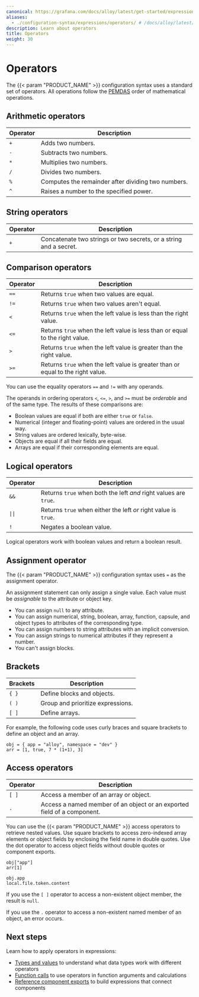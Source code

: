 ```yaml
---
canonical: https://grafana.com/docs/alloy/latest/get-started/expressions/operators/
aliases:
  - ./configuration-syntax/expressions/operators/ # /docs/alloy/latest/get-started/configuration-syntax/expressions/operators/
description: Learn about operators
title: Operators
weight: 30
---
```


# Operators

The {{< param "PRODUCT_NAME" >}} configuration syntax uses a standard set of operators.
All operations follow the [PEMDAS][] order of mathematical operations.

## Arithmetic operators

| Operator | Description                                        |
| -------- | -------------------------------------------------- |
| `+`      | Adds two numbers.                                  |
| `-`      | Subtracts two numbers.                             |
| `*`      | Multiplies two numbers.                            |
| `/`      | Divides two numbers.                               |
| `%`      | Computes the remainder after dividing two numbers. |
| `^`      | Raises a number to the specified power.            |

## String operators

| Operator | Description                                                       |
| -------- | ----------------------------------------------------------------- |
| `+`      | Concatenate two strings or two secrets, or a string and a secret. |

## Comparison operators

| Operator | Description                                                                     |
| -------- | ------------------------------------------------------------------------------- |
| `==`     | Returns `true` when two values are equal.                                       |
| `!=`     | Returns `true` when two values aren't equal.                                    |
| `<`      | Returns `true` when the left value is less than the right value.                |
| `<=`     | Returns `true` when the left value is less than or equal to the right value.    |
| `>`      | Returns `true` when the left value is greater than the right value.             |
| `>=`     | Returns `true` when the left value is greater than or equal to the right value. |

You can use the equality operators `==` and `!=` with any operands.

The operands in ordering operators `<`, `<=`, `>`, and `>=` must be _orderable_ and of the same type.
The results of these comparisons are:

- Boolean values are equal if both are either `true` or `false`.
- Numerical (integer and floating-point) values are ordered in the usual way.
- String values are ordered lexically, byte-wise.
- Objects are equal if all their fields are equal.
- Arrays are equal if their corresponding elements are equal.

## Logical operators

| Operator | Description                                                      |
| -------- | ---------------------------------------------------------------- |
| `&&`     | Returns `true` when both the left _and_ right values are `true`. |
| `\|\|`   | Returns `true` when either the left _or_ right value is `true`.  |
| `!`      | Negates a boolean value.                                         |

Logical operators work with boolean values and return a boolean result.

## Assignment operator

The {{< param "PRODUCT_NAME" >}} configuration syntax uses `=` as the assignment operator.

An assignment statement can only assign a single value.
Each value must be _assignable_ to the attribute or object key.

- You can assign `null` to any attribute.
- You can assign numerical, string, boolean, array, function, capsule, and object types to attributes of the corresponding type.
- You can assign numbers to string attributes with an implicit conversion.
- You can assign strings to numerical attributes if they represent a number.
- You can't assign blocks.

## Brackets

| Brackets | Description                       |
| -------- | --------------------------------- |
| `{ }`    | Define blocks and objects.        |
| `( )`    | Group and prioritize expressions. |
| `[ ]`    | Define arrays.                    |

For example, the following code uses curly braces and square brackets to define an object and an array.

```alloy
obj = { app = "alloy", namespace = "dev" }
arr = [1, true, 7 * (1+1), 3]
```

## Access operators

| Operator | Description                                                             |
| -------- | ----------------------------------------------------------------------- |
| `[ ]`    | Access a member of an array or object.                                  |
| `.`      | Access a named member of an object or an exported field of a component. |

You can use the {{< param "PRODUCT_NAME" >}} access operators to retrieve nested values.
Use square brackets to access zero-indexed array elements or object fields by enclosing the field name in double quotes.
Use the dot operator to access object fields without double quotes or component exports.

```alloy
obj["app"]
arr[1]

obj.app
local.file.token.content
```

If you use the `[ ]` operator to access a non-existent object member, the result is `null`.

If you use the `.` operator to access a non-existent named member of an object, an error occurs.

## Next steps

Learn how to apply operators in expressions:

- [Types and values][] to understand what data types work with different operators
- [Function calls][] to use operators in function arguments and calculations  
- [Reference component exports][] to build expressions that connect components

[Types and values]: ./types_and_values/
[Function calls]: ./function_calls/
[Reference component exports]: ./referencing_exports/
[PEMDAS]: https://en.wikipedia.org/wiki/Order_of_operations

